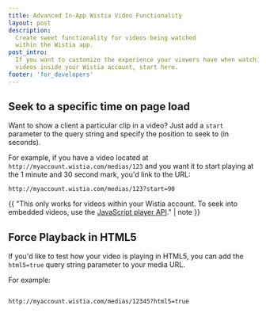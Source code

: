 ```yaml
---
title: Advanced In-App Wistia Video Functionality
layout: post
description: 
  Create sweet functionality for videos being watched 
  within the Wistia app.
post_intro: 
  If you want to customize the experience your viewers have when watching 
  videos inside your Wistia account, start here.
footer: 'for_developers'
---
```


## Seek to a specific time on page load

Want to show a client a particular clip in a video? Just add a `start` 
parameter to the query string and specify the position to seek to (in seconds).

For example, if you have a video located at 
`http://myaccount.wistia.com/medias/123` and you want it to start playing at 
the 1 minute and 30 second mark, you'd link to the URL:
	
<pre><code class="language-vim">http://myaccount.wistia.com/medias/123?start=90</code></pre>

{{ "This only works for videos within your Wistia account. To seek into embedded videos, use the <a href='http://wistia.com/doc/player-api'>JavaScript player API</a>." | note }}

## Force Playback in HTML5

If you'd like to test how your video is playing in HTML5, you can add the 
`html5=true` query string parameter to your media URL.

For example:

<pre><code class="language-vim">
http://myaccount.wistia.com/medias/12345?html5=true
</code></pre>
